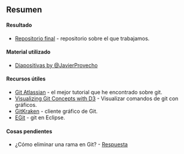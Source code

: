 ## Resumen
#### Resultado
- [Repositorio final](https://github.com/fccvalladolid/GitFreeCodeCamp) -
repositorio sobre el que trabajamos.

#### Material utilizado
- [Diapositivas by @JavierProvecho](https://github.com/fccvalladolid/Meetups/blob/master/2016-04-29-EPIC/Recursos/git-by-javier-provecho.pdf)

#### Recursos útiles
- [Git Atlassian](https://www.atlassian.com/git/) - el mejor tutorial que he
encontrado sobre git.
- [Visualizing Git Concepts with D3](https://onlywei.github.io/explain-git-with-d3/) - Visualizar comandos de git con gráficos.
- [GitKraken](https://www.gitkraken.com/) - cliente gráfico de Git.
- [EGit](http://www.eclipse.org/egit/) - git en Eclipse.

#### Cosas pendientes
- ¿Cómo eliminar una rama en Git? - [Respuesta](http://makandracards.com/makandra/621-git-delete-a-branch-local-or-remote)
